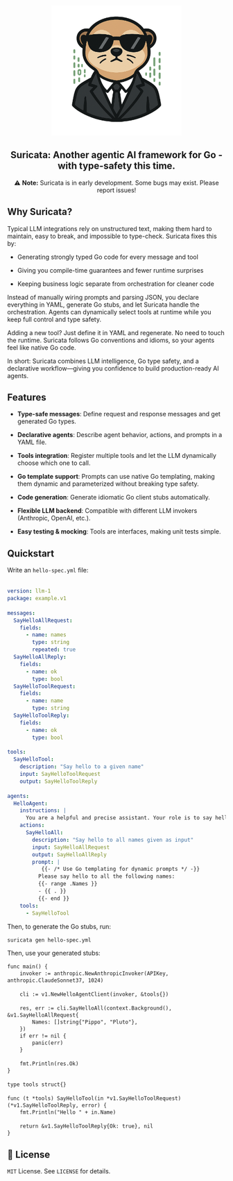 <p align="center">
<img alt="Logo" src="assets/logo.png" width="300px">
</p>
<h2 align="center">Suricata: Another agentic AI framework for Go - with type-safety this time.</h2>

<p align="center">
  ⚠️ <strong>Note:</strong> Suricata is in early development. Some bugs may exist. Please report issues!


## Why Suricata?

Typical LLM integrations rely on unstructured text, making them hard to maintain, easy to break, and impossible to type-check. Suricata fixes this by:

- Generating strongly typed Go code for every message and tool

- Giving you compile-time guarantees and fewer runtime surprises

- Keeping business logic separate from orchestration for cleaner code

Instead of manually wiring prompts and parsing JSON, you declare everything in YAML, generate Go stubs, and let Suricata handle the orchestration.
Agents can dynamically select tools at runtime while you keep full control and type safety.

Adding a new tool? Just define it in YAML and regenerate. No need to touch the runtime.
Suricata follows Go conventions and idioms, so your agents feel like native Go code.

In short: Suricata combines LLM intelligence, Go type safety, and a declarative workflow—giving you confidence to build production-ready AI agents.

## Features

- **Type-safe messages**: Define request and response messages and get generated Go types.

- **Declarative agents**: Describe agent behavior, actions, and prompts in a YAML file.

- **Tools integration**: Register multiple tools and let the LLM dynamically choose which one to call.

- **Go template support**: Prompts can use native Go templating, making them dynamic and parameterized without breaking type safety.

- **Code generation**: Generate idiomatic Go client stubs automatically.

- **Flexible LLM backend**: Compatible with different LLM invokers (Anthropic, OpenAI, etc.).

- **Easy testing & mocking**: Tools are interfaces, making unit tests simple.

## Quickstart

Write an `hello-spec.yml` file:

```yaml

version: llm-1
package: example.v1

messages:
  SayHelloAllRequest:
    fields:
      - name: names
        type: string
        repeated: true
  SayHelloAllReply:
    fields:
      - name: ok
        type: bool
  SayHelloToolRequest:
    fields:
      - name: name
        type: string
  SayHelloToolReply:
    fields:
      - name: ok
        type: bool

tools:
  SayHelloTool:
    description: "Say hello to a given name"
    input: SayHelloToolRequest
    output: SayHelloToolReply

agents:
  HelloAgent:
    instructions: |
      You are a helpful and precise assistant. Your role is to say hello to people.
    actions:
      SayHelloAll:
        description: "Say hello to all names given as input"
        input: SayHelloAllRequest
        output: SayHelloAllReply
        prompt: |
           {{- /* Use Go templating for dynamic prompts */ -}}
          Please say hello to all the following names:
          {{- range .Names }}
          - {{ . }}
          {{- end }}
    tools:
      - SayHelloTool
```

Then, to generate the Go stubs, run:

```bash
suricata gen hello-spec.yml
```

Then, use your generated stubs:

```golang
func main() {
	invoker := anthropic.NewAnthropicInvoker(APIKey, anthropic.ClaudeSonnet37, 1024)

	cli := v1.NewHelloAgentClient(invoker, &tools{})

	res, err := cli.SayHelloAll(context.Background(), &v1.SayHelloAllRequest{
		Names: []string{"Pippo", "Pluto"},
	})
	if err != nil {
		panic(err)
	}

	fmt.Println(res.Ok)
}

type tools struct{}

func (t *tools) SayHelloTool(in *v1.SayHelloToolRequest) (*v1.SayHelloToolReply, error) {
	fmt.Println("Hello " + in.Name)

	return &v1.SayHelloToolReply{Ok: true}, nil
}
```

## 📄 License

`MIT` License. See `LICENSE` for details.